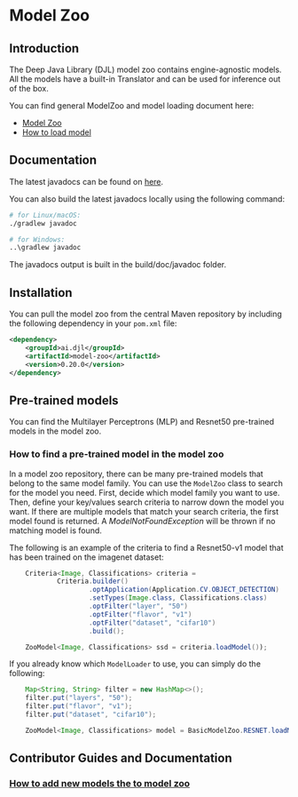 # Model Zoo

## Introduction

The Deep Java Library (DJL) model zoo contains engine-agnostic models. All the models have a built-in Translator and
can be used for inference out of the box.

You can find general ModelZoo and model loading document here:

- [Model Zoo](../docs/model-zoo.md)
- [How to load model](../docs/load_model.md)

## Documentation

The latest javadocs can be found on [here](https://javadoc.io/doc/ai.djl/model-zoo/latest/index.html).

You can also build the latest javadocs locally using the following command:

```sh
# for Linux/macOS:
./gradlew javadoc

# for Windows:
..\gradlew javadoc
```

The javadocs output is built in the build/doc/javadoc folder.

## Installation
You can pull the model zoo from the central Maven repository by including the following dependency in your `pom.xml` file:

```xml
<dependency>
    <groupId>ai.djl</groupId>
    <artifactId>model-zoo</artifactId>
    <version>0.20.0</version>
</dependency>
```

## Pre-trained models

You can find the Multilayer Perceptrons (MLP) and Resnet50 pre-trained models in the model zoo.

### How to find a pre-trained model in the model zoo

In a model zoo repository, there can be many pre-trained models that belong to the same model family.
You can use the `ModelZoo` class to search for the model you need.
First, decide which model family you want to use. Then, define your key/values search criteria
to narrow down the model you want. If there are multiple models that match your search criteria, the first
model found is returned. A *ModelNotFoundException* will be thrown if no matching model is found.

The following is an example of the criteria to find a Resnet50-v1 model that has been trained on the imagenet dataset:

```java
    Criteria<Image, Classifications> criteria =
            Criteria.builder()
                    .optApplication(Application.CV.OBJECT_DETECTION)
                    .setTypes(Image.class, Classifications.class)
                    .optFilter("layer", "50")
                    .optFilter("flavor", "v1")
                    .optFilter("dataset", "cifar10")
                    .build();

    ZooModel<Image, Classifications> ssd = criteria.loadModel());
```

If you already know which `ModelLoader` to use, you can simply do the following:

```java
    Map<String, String> filter = new HashMap<>();
    filter.put("layers", "50");
    filter.put("flavor", "v1");
    filter.put("dataset", "cifar10");

    ZooModel<Image, Classifications> model = BasicModelZoo.RESNET.loadModel(filter);
```


## Contributor Guides and Documentation

### [How to add new models the to model zoo](../docs/development/add_model_to_model-zoo.md)
